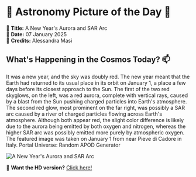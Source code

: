 # 🌌 **Astronomy Picture of the Day** 🌌

🔭 **Title:** A New Year's Aurora and SAR Arc  
📅 **Date:** 07 January 2025  
📸 **Credits:** 
Alessandra Masi
  

## **What's Happening in the Cosmos Today?** 📫

It was a new year, and the sky was doubly red.  The new year meant that the Earth had returned to its usual place in its orbit on January 1, a place a few days before its closest approach to the Sun.  The first of the two red skyglows, on the left, was a red aurora, complete with vertical rays, caused by a blast from the Sun pushing charged particles into Earth's atmosphere.  The second red glow, most prominent on the far right, was possibly a SAR arc caused by a river of charged particles flowing across Earth's atmosphere.  Although both appear red, the slight color difference is likely due to the aurora being emitted by both oxygen and nitrogen, whereas the higher SAR arc was possibly emitted more purely by atmospheric oxygen. The featured image was taken on January 1 from near Pieve di Cadore in Italy.   Portal Universe: Random APOD Generator


![A New Year's Aurora and SAR Arc](https://apod.nasa.gov/apod/image/2501/AuroraSar_Masi_960.jpg)

🌠 **Want the HD version?** [Click here!](https://apod.nasa.gov/apod/image/2501/AuroraSar_Masi_1280.jpg)

